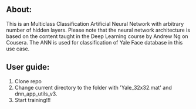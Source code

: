 About:
-----------------
This is an Multiclass Classification Artificial Neural Network with arbitrary number of hidden layers. Please note that the neural network architecture is based on the content taught in the Deep Learning course by Andrew Ng on Cousera. The ANN is used for classification of Yale Face database in this use case.

User guide:
---------------
1.  Clone repo
2.  Change current directory to the folder with 'Yale_32x32.mat' and dnn_app_utils_v3.
3.  Start training!!!
